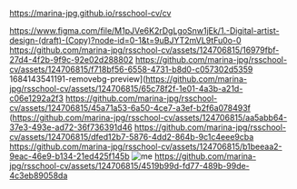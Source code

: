 https://marina-jpg.github.io/rsschool-cv/cv

https://www.figma.com/file/M1pJVe6K2rDgLgoSnw1jEk/1.-Digital-artist-design-(draft)-(Copy)?node-id=0-1&t=9uBJYT2mVL9tFu0o-0
https://github.com/marina-jpg/rsschool-cv/assets/124706815/16979fbf-27d4-4f2b-9f9c-92e02d288802
https://github.com/marina-jpg/rsschool-cv/assets/124706815/f718bf56-6558-4731-b8d0-c057302d5359
1684143541191-removebg-preview](https://github.com/marina-jpg/rsschool-cv/assets/124706815/65c78f2f-1e01-4a3b-a21d-c06e1292a2f3
https://github.com/marina-jpg/rsschool-cv/assets/124706815/45a71a53-6a50-4ce7-a3ef-b2f6a078493f
(https://github.com/marina-jpg/rsschool-cv/assets/124706815/aa5abb64-37e3-493e-ad72-36f736391d46
https://github.com/marina-jpg/rsschool-cv/assets/124706815/dfed12b7-5876-4dd2-864b-9c1c4eee9cba
https://github.com/marina-jpg/rsschool-cv/assets/124706815/b1beeaa2-9eac-46e9-b134-21ed425f145b
![me](https://github.com/marina-jpg/rsschool-cv/assets/124706815/d2d06b79-3e37-4e1d-9316-5fbcb1768e28)
https://github.com/marina-jpg/rsschool-cv/assets/124706815/4519b99d-fd77-489b-99de-4c3eb89058da
